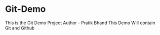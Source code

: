 # Git-Demo
This is the Git Demo Project
Author - Pratik Bhand
This Demo Will contain Git and Github
